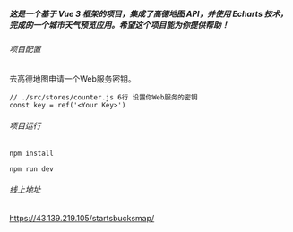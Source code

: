 ##### 这是一个基于 Vue 3 框架的项目，集成了高德地图 API，并使用 Echarts 技术，完成的一个城市天气预览应用。希望这个项目能为你提供帮助！

###### 项目配置
去高德地图申请一个Web服务密钥。
```
// ./src/stores/counter.js 6行 设置你Web服务的密钥
const key = ref('<Your Key>')
```

###### 项目运行
```
npm install

npm run dev
```

###### 线上地址
https://43.139.219.105/startsbucksmap/
